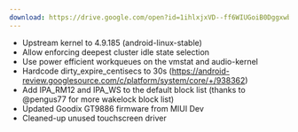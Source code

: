 ```yaml
---
download: https://drive.google.com/open?id=1ihlxjxVD--ff6WIUGoiB0DggxwbAn1uK
---
```

- Upstream kernel to 4.9.185 (android-linux-stable)
- Allow enforcing deepest cluster idle state selection
- Use power efficient workqueues on the vmstat and audio-kernel
- Hardcode dirty_expire_centisecs to 30s (https://android-review.googlesource.com/c/platform/system/core/+/938362)
- Add IPA_RM12 and IPA_WS to the default block list (thanks to @pengus77 for more wakelock block list)
- Updated Goodix GT9886 firmware from MIUI Dev
- Cleaned-up unused touchscreen driver

